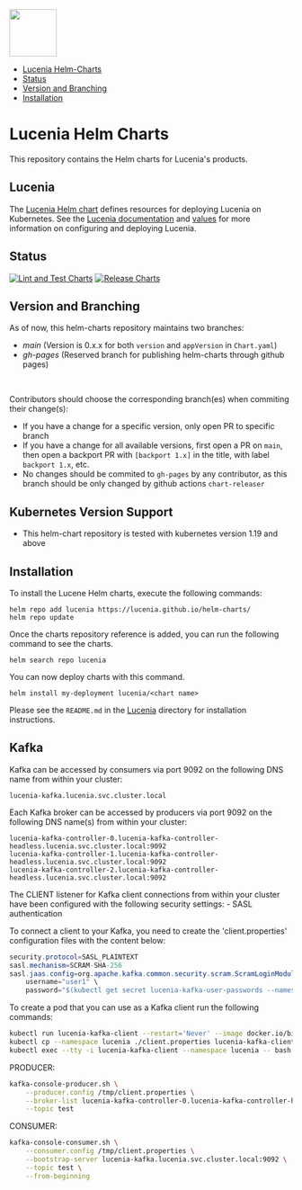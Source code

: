 <img src="https://github.com/user-attachments/assets/3514b84e-aa9e-4e7d-a357-054146f82024" height="84px">

- [Lucenia Helm-Charts](#lucenia-helm-charts)
- [Status](#status)
- [Version and Branching](#version-and-branching)
- [Installation](#installation)


# Lucenia Helm Charts

This repository contains the Helm charts for Lucenia's products.

## Lucenia

The [Lucenia Helm chart](./lucenia) defines resources for deploying Lucenia on Kubernetes. See the [Lucenia documentation](./lucenia/README.md) and [values](./lucenia/values.yaml) for more information on configuring and deploying Lucenia.

## Status

[![Lint and Test Charts](https://github.com/opensearch-project/helm-charts/actions/workflows/lint-test.yaml/badge.svg)](https://github.com/opensearch-project/helm-charts/actions/workflows/lint-test.yaml)
 [![Release Charts](https://github.com/opensearch-project/helm-charts/actions/workflows/release.yaml/badge.svg)](https://github.com/opensearch-project/helm-charts/actions/workflows/release.yaml)

## Version and Branching
As of now, this helm-charts repository maintains two branches:
* _main_ (Version is 0.x.x for both `version` and `appVersion` in `Chart.yaml`)
* _gh-pages_ (Reserved branch for publishing helm-charts through github pages)
<br>

Contributors should choose the corresponding branch(es) when commiting their change(s):
* If you have a change for a specific version, only open PR to specific branch
* If you have a change for all available versions, first open a PR on `main`, then open a backport PR with `[backport 1.x]` in the title, with label `backport 1.x`, etc.
* No changes should be commited to `gh-pages` by any contributor, as this branch should be only changed by github actions `chart-releaser` 

## Kubernetes Version Support
* This helm-chart repository is tested with kubernetes version 1.19 and above

## Installation

To install the Lucene Helm charts, execute the following commands:

```shell
helm repo add lucenia https://lucenia.github.io/helm-charts/
helm repo update
```

Once the charts repository reference is added, you can run the following command to see the charts.

```shell
helm search repo lucenia
```

You can now deploy charts with this command.

```shell
helm install my-deployment lucenia/<chart name>
```

Please see the `README.md` in the [Lucenia](charts/lucenia) directory for installation instructions.

## Kafka

Kafka can be accessed by consumers via port 9092 on the following DNS name from within your cluster:

    lucenia-kafka.lucenia.svc.cluster.local

Each Kafka broker can be accessed by producers via port 9092 on the following DNS name(s) from within your cluster:

    lucenia-kafka-controller-0.lucenia-kafka-controller-headless.lucenia.svc.cluster.local:9092
    lucenia-kafka-controller-1.lucenia-kafka-controller-headless.lucenia.svc.cluster.local:9092
    lucenia-kafka-controller-2.lucenia-kafka-controller-headless.lucenia.svc.cluster.local:9092

The CLIENT listener for Kafka client connections from within your cluster have been configured with the following security settings: - SASL authentication

To connect a client to your Kafka, you need to create the 'client.properties' configuration files with the content below:

```java
security.protocol=SASL_PLAINTEXT
sasl.mechanism=SCRAM-SHA-256
sasl.jaas.config=org.apache.kafka.common.security.scram.ScramLoginModule required \
    username="user1" \
    password="$(kubectl get secret lucenia-kafka-user-passwords --namespace lucenia -o jsonpath='{.data.client-passwords}' | base64 -d | cut -d , -f 1)";
```

To create a pod that you can use as a Kafka client run the following commands:

```bash
kubectl run lucenia-kafka-client --restart='Never' --image docker.io/bitnami/kafka:3.7.0-debian-12-r0 --namespace lucenia --command -- sleep infinity
kubectl cp --namespace lucenia ./client.properties lucenia-kafka-client:/tmp/client.properties
kubectl exec --tty -i lucenia-kafka-client --namespace lucenia -- bash
```

PRODUCER:

```bash
kafka-console-producer.sh \
    --producer.config /tmp/client.properties \
    --broker-list lucenia-kafka-controller-0.lucenia-kafka-controller-headless.lucenia.svc.cluster.local:9092,lucenia-kafka-controller-1.lucenia-kafka-controller-headless.lucenia.svc.cluster.local:9092,lucenia-kafka-controller-2.lucenia-kafka-controller-headless.lucenia.svc.cluster.local:9092 \
    --topic test
```

CONSUMER:

```bash
kafka-console-consumer.sh \
    --consumer.config /tmp/client.properties \
    --bootstrap-server lucenia-kafka.lucenia.svc.cluster.local:9092 \
    --topic test \
    --from-beginning
```
